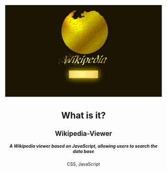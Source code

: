 <img src="https://github.com/YKalashnikov/wikipedia-viewer/blob/gh-pages/wikipedia%20image.png"/>
<h1 align="center">What is it?</h1>
<h2 align="center">Wikipedia-Viewer</h2>
<h5 align="center">A Wikipedia viewer based on JavaScript, allowing users to search the data base   </h5>
<p align="center">CSS, JavaScript</p> 


 
